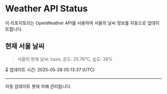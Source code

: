 
# Weather API Status

이 리포지토리는 OpenWeather API를 사용하여 서울의 날씨 정보를 자동으로 업데이트합니다.

## 현재 서울 날씨
> 서울의 현재 날씨: haze, 온도: 25.76°C, 습도: 38%

⏳ 업데이트 시간: 2025-05-28 05:13:37 (UTC)

---
자동 업데이트 봇에 의해 관리됩니다.
